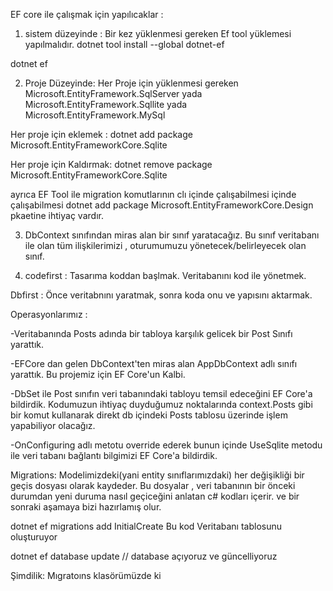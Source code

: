 EF core ile çalışmak için yapılıcaklar :

1) sistem düzeyinde : Bir kez yüklenmesi gereken Ef tool yüklemesi yapılmalıdır. 
dotnet tool install --global dotnet-ef

dotnet ef

2) Proje Düzeyinde: Her Proje için yüklenmesi gereken Microsoft.EntityFramework.SqlServer yada Microsoft.EntityFramework.Sqllite yada Microsoft.EntityFramework.MySql

Her proje için eklemek : 
dotnet add package Microsoft.EntityFrameworkCore.Sqlite

Her proje için Kaldırmak: 
dotnet remove package Microsoft.EntityFrameworkCore.Sqlite

ayrıca EF Tool ile migration komutlarının clı içinde çalışabilmesi içinde  çalışabilmesi  dotnet add package Microsoft.EntityFrameworkCore.Design pkaetine ihtiyaç vardır. 



3) DbContext sınıfından miras alan bir sınıf yaratacağız. Bu sınıf veritabanı ile olan tüm ilişkilerimizi , oturumumuzu yönetecek/belirleyecek olan sınıf.

4) codefirst : Tasarıma koddan başlmak. Veritabanını kod ile yönetmek.

 Dbfirst : Önce veritabnını yaratmak, sonra koda onu ve yapısını aktarmak.

 Operasyonlarımız : 

 -Veritabanında Posts adında bir tabloya karşılık gelicek bir Post Sınıfı yarattık.

 -EFCore dan gelen DbContext'ten miras alan AppDbContext adlı sınıfı yarattık. Bu projemiz için EF Core'un Kalbi.

 -DbSet<Post> ile Post sınıfın veri tabanındaki tabloyu temsil edeceğini EF Core'a bildirdik.
 Kodumuzun ihtiyaç duyduğumuz noktalarında context.Posts gibi bir komut kullanarak direkt db içindeki Posts tablosu üzerinde işlem yapabiliyor olacağız.

 -OnConfiguring adlı metotu override ederek bunun içinde UseSqlite metodu ile veri tabanı bağlantı bilgimizi EF Core'a bildirdik.

 Migrations: Modelimizdeki(yani entity sınıflarımızdaki) her değişikliği bir geçis dosyası olarak kaydeder. Bu dosyalar , veri tabanının bir önceki durumdan yeni duruma nasıl geçiceğini anlatan c# kodları içerir. ve bir sonraki aşamaya bizi hazırlamış olur.

 dotnet ef migrations add InitialCreate     Bu kod Veritabanı tablosunu oluşturuyor

 dotnet ef database update // database açıyoruz ve güncelliyoruz

 Şimdilik: Mıgratoıns  klasörümüzde ki